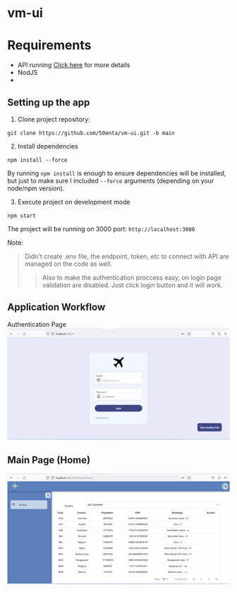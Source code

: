 # vm-ui

# Requirements
- API running [Click here](https://github.com/50enta/vm-api.git) for more details
- NodJS 
-
 
## Setting up the app
1. Clone project repository:
```
git clone https://github.com/50enta/vm-ui.git -b main
```

2. Install dependencies
```
npm install --force
```
By running `npm install` is enough to ensure dependencies will be installed, but just to make sure I included `--force` arguments (depending on your node/npm version).

3. Execute project on development mode
```
npm start
```
The project will be running on 3000 port: `http://localhost:3000`


Note:
> Didn't create .env file, the endpoint, token, etc to connect with API are managed on the code as well.
>> Also to make the authentication proccess easy, on login page validation are disabled. Just click login button and it will work.


## Application Workflow

Authentication Page
![Login Page](assets/login.png)

## Main Page (Home)

![Login Page](assets/main.png)